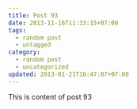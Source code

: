 ```yaml
---
title: Post 93
date: 2013-11-16T11:33:15+07:00
tags:
  - random post
  - untagged
category:
  - random post
  - uncategorized
updated: 2013-01-21T16:47:07+07:00
---
```

This is content of post 93